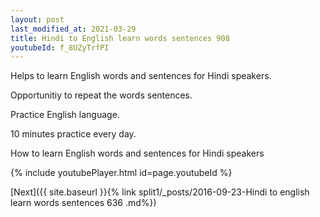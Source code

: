 ```yaml
---
layout: post
last_modified_at: 2021-03-29
title: Hindi to English learn words sentences 908 
youtubeId: f_8UZyTrfPI
---
```

 
 
Helps to learn English words and sentences for Hindi speakers.

Opportunitiy to repeat the words sentences. 

Practice English language. 
 
10 minutes practice every day. 
 
How to learn English words and sentences for Hindi speakers 
 
{% include youtubePlayer.html id=page.youtubeId %}
 
 
[Next]({{ site.baseurl }}{% link  split1/_posts/2016-09-23-Hindi to english learn words sentences 636 .md%})
 
